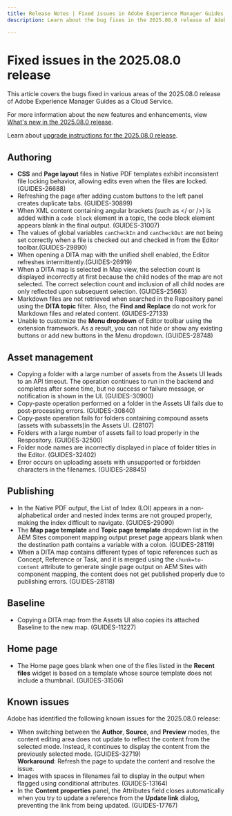 ```yaml
---
title: Release Notes | Fixed issues in Adobe Experience Manager Guides, 2025.08.0 release
description: Learn about the bug fixes in the 2025.08.0 release of Adobe Experience Manager Guides as a Cloud Service.

---
```

# Fixed issues in the 2025.08.0 release 

This article covers the bugs fixed in various areas of the 2025.08.0 release of Adobe Experience Manager Guides as a Cloud Service.

For more information about the new features and enhancements, view [What's new in the 2025.08.0 release](whats-new-2025-08-0.md).

Learn about [upgrade instructions for the 2025.08.0 release](upgrade-instructions-2025-08-0.md).

## Authoring

- **CSS** and **Page layout** files in Native PDF templates exhibit inconsistent file locking behavior, allowing edits even when the files are locked. (GUIDES-26688)
- Refreshing the page after adding custom buttons to the left panel creates duplicate tabs. (GUIDES-30899)
- When XML content containing angular brackets (such as </ or />) is added within a `code block` element in a topic, the code block element appears blank in the final output. (GUIDES-31007)
- The values of global variables `canCheckIn` and `canCheckOut` are not being set correctly when a file is checked out and checked in from the Editor toolbar.(GUIDES-29890)
- When opening a DITA map with the unified shell enabled, the Editor refreshes intermittently.(GUIDES-26919)
- When a DITA map is selected in Map view, the selection count is displayed incorrectly at first because the child nodes of the map are not selected. The correct selection count and inclusion of all child nodes are only reflected upon subsequent selection. (GUIDES-25663)
- Markdown files are not retrieved when searched in the Repository panel using the **DITA topic** filter. Also, the **Find and Replace** do not work for Markdown files and related content. (GUIDES-27133)
- Unable to customize the **Menu dropdown** of Editor toolbar using the extension framework. As a result, you can not hide or show any existing buttons or add new buttons in the Menu dropdown. (GUIDES-28748) 

## Asset management

- Copying a folder with a large number of assets from the Assets UI leads to an API timeout. The operation continues to run in the backend and completes after some time, but no success or failure message, or notification is shown in the UI. (GUIDES-30900)
- Copy-paste operation performed on a folder in the Assets UI fails due to post-processing errors. (GUIDES-30840)
- Copy-paste operation fails for folders containing compound assets (assets with subassets)in the Assets UI. (28107)
- Folders with a large number of assets fail to load properly in the Respository. (GUIDES-32500)
- Folder node names are incorrectly displayed in place of folder titles in the Editor. (GUIDES-32402)
- Error occurs on uploading assets with unsupported or forbidden characters in the filenames. (GUIDES-28845)

## Publishing

- In the Native PDF output, the List of Index (LOI) appears in a non-alphabetical order and nested index terms are not grouped properly, making the index difficult to navigate. (GUIDES-29090)
- The **Map page template** and **Topic page template** dropdown list in the AEM Sites component mapping output preset page appears blank when the destination path contains a variable with a colon. (GUIDES-28119)
- When a DITA map contains different types of topic references such as Concept, Reference or Task, and it is merged using the `chunk=to-content` attribute to generate single page output on AEM Sites with component mapping, the content does not get published properly due to publishing errors. (GUIDES-28118)

## Baseline

- Copying a DITA map from the Assets UI also copies its attached Baseline to the new map. (GUIDES-11227)

## Home page 

- The Home page goes blank when one of the files listed in the **Recent files** widget is based on a template whose source template does not include a thumbnail. (GUIDES-31506)

## Known issues

Adobe has identified the following known issues for the 2025.08.0 release:

- When switching between the **Author**, **Source**, and **Preview** modes, the content editing area does not update to reflect the content from the selected mode. Instead, it continues to display the content from the previously selected mode. (GUIDES-32719) <br> **Workaround**: Refresh the page to update the content and resolve the issue.
- Images with spaces in filenames fail to display in the output when flagged using conditional attributes. (GUIDES-13164)
- In the **Content properties** panel, the Attributes field closes automatically when you try to update a reference from the **Update link** dialog, preventing the link from being updated. (GUIDES-17767)


 